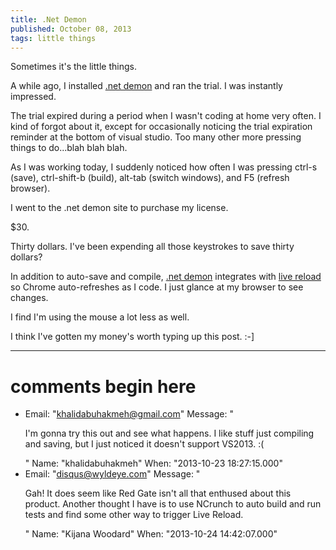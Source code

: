```yaml
---
title: .Net Demon
published: October 08, 2013
tags: little things
---
```



Sometimes it's the little things.

A while ago, I installed [.net demon] and ran the trial. I was instantly impressed. 

The trial expired during a period when I wasn't coding at home very often. I kind of forgot about it, except for occasionally noticing the trial expiration reminder at the bottom of visual studio. Too many other more pressing things to do...blah blah blah.

As I was working today, I suddenly noticed how often I was pressing ctrl-s (save), ctrl-shift-b (build), alt-tab (switch windows), and F5 (refresh browser).

I went to the .net demon site to purchase my license. 

$30. 

Thirty dollars. I've been expending all those keystrokes to save thirty dollars?

In addition to auto-save and compile, [.net demon] integrates with [live reload] so Chrome auto-refreshes as I code. I just glance at my browser to see changes.

I find I'm using the mouse a lot less as well.

I think I've gotten my money's worth typing up this post. :-]


[.net demon]: http://www.red-gate.com/products/dotnet-development/dotnet-demon/
[live reload]: https://chrome.google.com/webstore/detail/livereload/jnihajbhpnppcggbcgedagnkighmdlei

---
# comments begin here

- Email: "khalidabuhakmeh@gmail.com"
  Message: "<p>I'm gonna try this out and see what happens. I like stuff just compiling and saving, but I just noticed it doesn't support VS2013. :(</p>"
  Name: "khalidabuhakmeh"
  When: "2013-10-23 18:27:15.000"
- Email: "disqus@wyldeye.com"
  Message: "<p>Gah! It does seem like Red Gate isn't all that enthused about this product. Another thought I have is to use NCrunch to auto build and run tests and find some other way to trigger Live Reload.</p>"
  Name: "Kijana Woodard"
  When: "2013-10-24 14:42:07.000"
